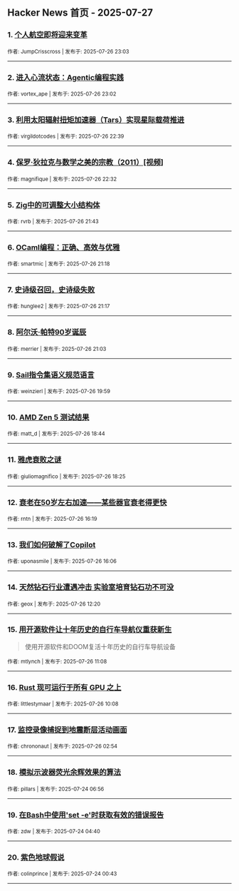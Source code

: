 ## Hacker News 首页 - 2025-07-27


### 1. [个人航空即将迎来变革](https://news.ycombinator.com/item?id=44697590)

<sub>作者: JumpCrisscross | 发布于: 2025-07-26 23:03</sub>

---

### 2. [进入心流状态：Agentic编程实践](https://news.ycombinator.com/item?id=44697585)

<sub>作者: vortex_ape | 发布于: 2025-07-26 23:02</sub>

---

### 3. [利用太阳辐射扭矩加速器（Tars）实现星际载荷推进](https://news.ycombinator.com/item?id=44697465)

<sub>作者: virgildotcodes | 发布于: 2025-07-26 22:39</sub>

---

### 4. [保罗·狄拉克与数学之美的宗教（2011）[视频]](https://news.ycombinator.com/item?id=44697437)

<sub>作者: magnifique | 发布于: 2025-07-26 22:32</sub>

---

### 5. [Zig中的可调整大小结构体](https://news.ycombinator.com/item?id=44697131)

<sub>作者: rvrb | 发布于: 2025-07-26 21:43</sub>

---

### 6. [OCaml编程：正确、高效与优雅](https://news.ycombinator.com/item?id=44696979)

<sub>作者: smartmic | 发布于: 2025-07-26 21:18</sub>

---

### 7. [史诗级召回，史诗级失败](https://news.ycombinator.com/item?id=44696973)

<sub>作者: hunglee2 | 发布于: 2025-07-26 21:17</sub>

---

### 8. [阿尔沃·帕特90岁诞辰](https://news.ycombinator.com/item?id=44696894)

<sub>作者: merrier | 发布于: 2025-07-26 21:03</sub>

---

### 9. [Sail指令集语义规范语言](https://news.ycombinator.com/item?id=44696543)

<sub>作者: weinzierl | 发布于: 2025-07-26 19:59</sub>

---

### 10. [AMD Zen 5 测试结果](https://news.ycombinator.com/item?id=44696167)

<sub>作者: matt_d | 发布于: 2025-07-26 18:44</sub>

---

### 11. [雅虎衰败之谜](https://news.ycombinator.com/item?id=44696033)

<sub>作者: giuliomagnifico | 发布于: 2025-07-26 18:25</sub>

---

### 12. [衰老在50岁左右加速——某些器官衰老得更快](https://news.ycombinator.com/item?id=44695190)

<sub>作者: rntn | 发布于: 2025-07-26 16:19</sub>

---

### 13. [我们如何破解了Copilot](https://news.ycombinator.com/item?id=44695098)

<sub>作者: uponasmile | 发布于: 2025-07-26 16:06</sub>

---

### 14. [天然钻石行业遭遇冲击 实验室培育钻石功不可没](https://news.ycombinator.com/item?id=44693570)

<sub>作者: geox | 发布于: 2025-07-26 12:20</sub>

---

### 15. [用开源软件让十年历史的自行车导航仪重获新生](https://news.ycombinator.com/item?id=44693129)
> 使用开源软件和DOOM复活十年历史的自行车导航设备

<sub>作者: mtlynch | 发布于: 2025-07-26 11:08</sub>

---

### 16. [Rust 现可运行于所有 GPU 之上](https://news.ycombinator.com/item?id=44692876)

<sub>作者: littlestymaar | 发布于: 2025-07-26 10:08</sub>

---

### 17. [监控录像捕捉到地震断层活动画面](https://news.ycombinator.com/item?id=44690911)

<sub>作者: chrononaut | 发布于: 2025-07-26 02:54</sub>

---

### 18. [模拟示波器荧光余辉效果的算法](https://news.ycombinator.com/item?id=44667754)

<sub>作者: pillars | 发布于: 2025-07-24 06:56</sub>

---

### 19. [在Bash中使用'set -e'时获取有效的错误报告](https://news.ycombinator.com/item?id=44666984)

<sub>作者: zdw | 发布于: 2025-07-24 04:40</sub>

---

### 20. [紫色地球假说](https://news.ycombinator.com/item?id=44665644)

<sub>作者: colinprince | 发布于: 2025-07-24 00:43</sub>

---
